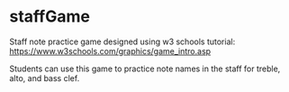 # staffGame
Staff note practice game designed using w3 schools tutorial: https://www.w3schools.com/graphics/game_intro.asp

Students can use this game to practice note names in the staff for treble, alto, and bass clef.
